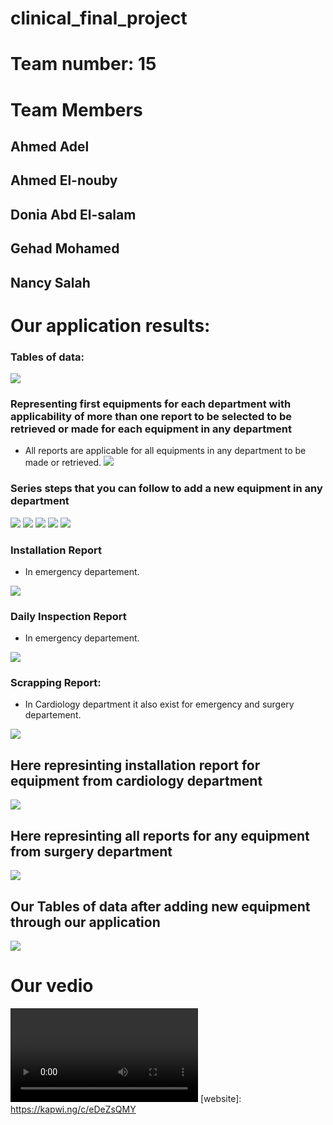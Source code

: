 # clinical_final_project
<!--Headline-->
<!--Image-->
<!--UL-->
<!-- URLs-->
# Team number: 15
# Team Members
## Ahmed Adel
## Ahmed El-nouby
## Donia Abd El-salam
## Gehad Mohamed 
## Nancy Salah 
# Our application results:
### Tables of data:
![](first_data.gif)
### Representing first equipments for each department with applicability of more than one report to be selected to be retrieved or made for each equipment in any department
* All reports are applicable for all equipments in any department to be made or retrieved.
![](dep&eq&rep.gif)
### Series steps that you can follow to add a new equipment in any department
![](add_equ_in_emer_0.gif)
![](add_equ_in_emer_1.gif)
![](add_eq_in_emer_2.gif)
![](add_equ_in_emer_3.gif)
![](add_equ_in_emer4_&retrive.gif)
### Installation Report 
* In emergency departement.

![](retrieve_installation_report_in_Emer.gif)
### Daily Inspection Report 
* In emergency departement.

![](make_daily_inspec_for_equ_in_emer.gif)
### Scrapping Report:
* In Cardiology department it also exist for emergency and surgery departement.  

![](scrapping_make&retrieve_in_cardiology.gif)
##  Here represinting installation report for equipment from cardiology department
![](retrieve_installation_cardiology.gif)
##  Here represinting all reports for any equipment from surgery department
![](three_reports_surgery.gif)
## Our Tables of data after adding new equipment through our application 
![](data_after_adding_new_equ.gif)
# Our vedio
![](video.mp4)
[website]: https://kapwi.ng/c/eDeZsQMY
